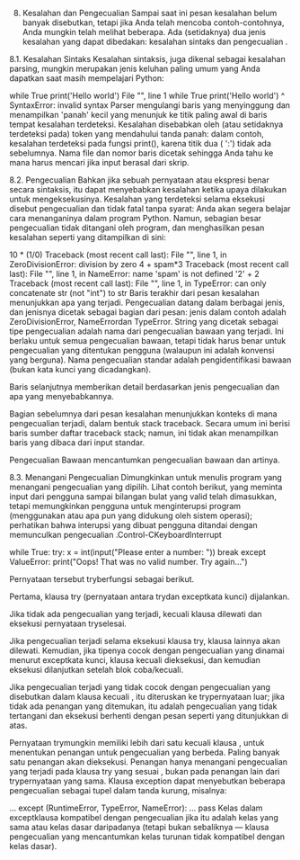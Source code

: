 8. Kesalahan dan Pengecualian 
Sampai saat ini pesan kesalahan belum banyak disebutkan, tetapi jika Anda telah mencoba contoh-contohnya, Anda mungkin telah melihat beberapa. Ada (setidaknya) dua jenis kesalahan yang dapat dibedakan: kesalahan sintaks dan pengecualian .

8.1. Kesalahan Sintaks 
Kesalahan sintaksis, juga dikenal sebagai kesalahan parsing, mungkin merupakan jenis keluhan paling umum yang Anda dapatkan saat masih mempelajari Python:

>>>
while True print('Hello world')
  File "<stdin>", line 1
    while True print('Hello world')
                   ^
SyntaxError: invalid syntax
Parser mengulangi baris yang menyinggung dan menampilkan 'panah' kecil yang menunjuk ke titik paling awal di baris tempat kesalahan terdeteksi. Kesalahan disebabkan oleh (atau setidaknya terdeteksi pada) token yang mendahului tanda panah: dalam contoh, kesalahan terdeteksi pada fungsi print(), karena titik dua ( ':') tidak ada sebelumnya. Nama file dan nomor baris dicetak sehingga Anda tahu ke mana harus mencari jika input berasal dari skrip.

8.2. Pengecualian 
Bahkan jika sebuah pernyataan atau ekspresi benar secara sintaksis, itu dapat menyebabkan kesalahan ketika upaya dilakukan untuk mengeksekusinya. Kesalahan yang terdeteksi selama eksekusi disebut pengecualian dan tidak fatal tanpa syarat: Anda akan segera belajar cara menanganinya dalam program Python. Namun, sebagian besar pengecualian tidak ditangani oleh program, dan menghasilkan pesan kesalahan seperti yang ditampilkan di sini:

>>>
10 * (1/0)
Traceback (most recent call last):
  File "<stdin>", line 1, in <module>
ZeroDivisionError: division by zero
4 + spam*3
Traceback (most recent call last):
  File "<stdin>", line 1, in <module>
NameError: name 'spam' is not defined
'2' + 2
Traceback (most recent call last):
  File "<stdin>", line 1, in <module>
TypeError: can only concatenate str (not "int") to str
Baris terakhir dari pesan kesalahan menunjukkan apa yang terjadi. Pengecualian datang dalam berbagai jenis, dan jenisnya dicetak sebagai bagian dari pesan: jenis dalam contoh adalah ZeroDivisionError, NameErrordan TypeError. String yang dicetak sebagai tipe pengecualian adalah nama dari pengecualian bawaan yang terjadi. Ini berlaku untuk semua pengecualian bawaan, tetapi tidak harus benar untuk pengecualian yang ditentukan pengguna (walaupun ini adalah konvensi yang berguna). Nama pengecualian standar adalah pengidentifikasi bawaan (bukan kata kunci yang dicadangkan).

Baris selanjutnya memberikan detail berdasarkan jenis pengecualian dan apa yang menyebabkannya.

Bagian sebelumnya dari pesan kesalahan menunjukkan konteks di mana pengecualian terjadi, dalam bentuk stack traceback. Secara umum ini berisi baris sumber daftar traceback stack; namun, ini tidak akan menampilkan baris yang dibaca dari input standar.

Pengecualian Bawaan mencantumkan pengecualian bawaan dan artinya.

8.3. Menangani Pengecualian 
Dimungkinkan untuk menulis program yang menangani pengecualian yang dipilih. Lihat contoh berikut, yang meminta input dari pengguna sampai bilangan bulat yang valid telah dimasukkan, tetapi memungkinkan pengguna untuk menginterupsi program (menggunakan atau apa pun yang didukung oleh sistem operasi); perhatikan bahwa interupsi yang dibuat pengguna ditandai dengan memunculkan pengecualian .Control-CKeyboardInterrupt

>>>
while True:
    try:
        x = int(input("Please enter a number: "))
        break
    except ValueError:
        print("Oops!  That was no valid number.  Try again...")

Pernyataan tersebut tryberfungsi sebagai berikut.

Pertama, klausa try (pernyataan antara trydan exceptkata kunci) dijalankan.

Jika tidak ada pengecualian yang terjadi, kecuali klausa dilewati dan eksekusi pernyataan tryselesai.

Jika pengecualian terjadi selama eksekusi klausa try, klausa lainnya akan dilewati. Kemudian, jika tipenya cocok dengan pengecualian yang dinamai menurut exceptkata kunci, klausa kecuali dieksekusi, dan kemudian eksekusi dilanjutkan setelah blok coba/kecuali.

Jika pengecualian terjadi yang tidak cocok dengan pengecualian yang disebutkan dalam klausa kecuali , itu diteruskan ke trypernyataan luar; jika tidak ada penangan yang ditemukan, itu adalah pengecualian yang tidak tertangani dan eksekusi berhenti dengan pesan seperti yang ditunjukkan di atas.

Pernyataan trymungkin memiliki lebih dari satu kecuali klausa , untuk menentukan penangan untuk pengecualian yang berbeda. Paling banyak satu penangan akan dieksekusi. Penangan hanya menangani pengecualian yang terjadi pada klausa try yang sesuai , bukan pada penangan lain dari trypernyataan yang sama. Klausa exception dapat menyebutkan beberapa pengecualian sebagai tupel dalam tanda kurung, misalnya:

... except (RuntimeError, TypeError, NameError):
...     pass
Kelas dalam exceptklausa kompatibel dengan pengecualian jika itu adalah kelas yang sama atau kelas dasar daripadanya (tetapi bukan sebaliknya — klausa pengecualian yang mencantumkan kelas turunan tidak kompatibel dengan kelas dasar).
